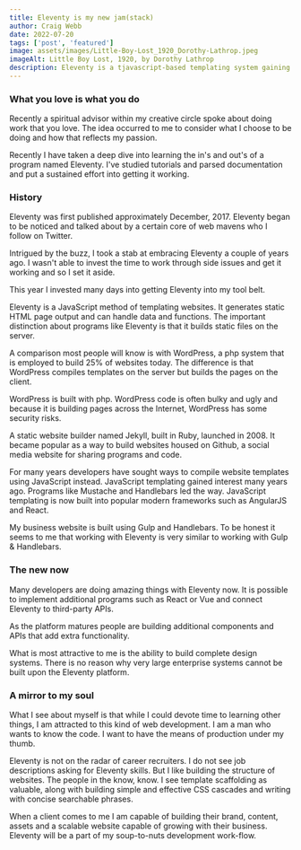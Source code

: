```yaml
---
title: Eleventy is my new jam(stack)
author: Craig Webb
date: 2022-07-20
tags: ['post', 'featured']
image: assets/images/Little-Boy-Lost_1920_Dorothy-Lathrop.jpeg
imageAlt: Little Boy Lost, 1920, by Dorothy Lathrop
description: Eleventy is a tjavascript-based templating system gaining tracktion in the web development comunity. It is facile, fast and flexible. 
---
```


<h3>What you love is what you do</h3>
Recently a spiritual advisor within my creative circle spoke about doing work that you love. The idea occurred to me to consider what I choose to be doing and how that reflects my passion.

Recently I have taken a deep dive into learning the in's and out's of a program named Eleventy. I've studied tutorials and parsed documentation and put a sustained effort into getting it working.

<h3>History</h3>
Eleventy was first published approximately December, 2017.  Eleventy began to be noticed and talked about by a certain core of web mavens who I follow on Twitter. 

Intrigued by the buzz, I took a stab at embracing Eleventy a couple of years ago. I wasn't able to invest the time to work through side issues and get it working and so I set it aside.

This year I invested many days into getting Eleventy into my tool belt.

Eleventy is a JavaScript method of templating websites. It generates static HTML page output and can handle data and functions. The important distinction about programs like Eleventy is that it builds static files on the server.

A comparison most people will know is with WordPress, a php system that is employed to build 25% of websites today. The difference is that WordPress compiles templates on the server but builds the pages on the client.

WordPress is built with php. WordPress code is often bulky and ugly and because it is building pages across the Internet, WordPress has some security risks.

A static website builder named Jekyll, built in Ruby, launched in 2008. It became popular as a way to build websites housed on Github, a social media website for sharing programs and code.

For many years developers have sought ways to compile website templates using JavaScript instead. JavaScript templating gained interest many years ago. Programs like Mustache and Handlebars led the way. JavaScript templating is now built into popular modern frameworks such as AngularJS and React.

My business website is built using Gulp and Handlebars. To be honest it seems to me that working with Eleventy is very similar to working with Gulp & Handlebars.

 <h3>The new now</h3>
Many developers are doing amazing things with Eleventy now. It is possible to implement additional programs such as React or Vue and connect Eleventy to third-party APIs.

As the platform matures people are building additional components and APIs that add extra functionality.

What is most attractive to me is the ability to build complete design systems. There is no reason why very large enterprise systems cannot be built upon the Eleventy platform.

<h3>A mirror to my soul</h3>
What I see about myself is that while I could devote time to learning other things, I am attracted to this kind of web development. I am a man who wants to know the code. I want to have the means of production under my thumb.

Eleventy is not on the radar of career recruiters. I do not see job descriptions asking for Eleventy skills. But I like building the structure of websites. The people in the know, know. I see template scaffolding as valuable, along with building simple and effective CSS cascades and writing with concise searchable phrases.

When a client comes to me I am capable of building their brand, content, assets and a scalable website capable of growing with their business. Eleventy will be a part of my soup-to-nuts development work-flow.